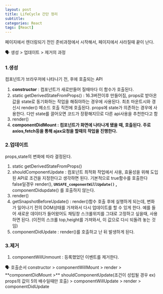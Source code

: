 ```yaml
---
layout: post
title: LifeCycle 간단 정리
subtitle:
categories: React
tags: [React]
---
```



페이지에서 렌더링되기 전인 준비과정에서 시작해서, 페이지에서 사라질때 끝이 난다.

<aside>
🗣 생성 > 업데이트 > 제거의 과정
</aside>

### 1.생성

컴포넌트가 브라우저에 나타나기 전, 후에 호출되는 API

1. **constructor** : 컴포넌트가 새로만들어 질때마다 이 함수가 호출된다.
2. static  getDerivedStateFromProps() : 16.3버전이후 만들어짐, props로 받아온 값을 state로 동기화하는 작업을 해줘야하는 경우에 사용된다. 최초 마운트시와 갱신시 render() 메소드 호출 직전에 호출된다.  props에 state가 의존하는 경우에 사용한다.  다만 state를 끌어오면 코드가 장황해지므로 다른 api사용을 추천한다고 함
3. render()
4. **componentDidMount : 컴포넌트가 화면에 나타나게 됐을 때, 호출된다. 주로 axios,fetch등을 통해 ajax요청을 할때의 작업을 진행한다.**

### 2.업데이트

props,state의 변화에 따라 결정된다. 

1. static getDerivedStateFromProps()
2. shouldComponentUpdate : 컴포넌트 최적화 작업에서 사용,  효율성을 위해 도입된 API로 조건을 지정한다고 생각하면 된다. 기본적으로 true함수를 호출한다 false일경우 render(), **`UNSAFE_componentWillUpdate()` ,** componentDidupdate() 를 호출하지 않는다.
3. render()
4. getSnapshotBeforeUpdate()  : render()함수 호출 후에 실행하게 되는데, 변화가 일어나기 전의 DOM상태를 가져와서 다시 업데이트를 할 수 있게 한다.  예를 들어 새로운 데이터가 들어왔어도 채팅창 스크롤위치를 그대로 고정하고 싶을때,  사용하면 된다. (이전의 스크롤 top,height를 가져와서, 이 값으로 다시 되돌려 놓는 것임)
5. componentDidUpdate : render()를 호출하고 난 뒤 발생하게 된다. 

### 3.제거

1. componentWillUnmount : 등록했었던 이벤트를 제거한다.



<aside>
🗣 호출순서 constructor > componentWillMount  > render > **componentDidMount >** shouldComponentUpdate(조건이 성립될 경우 ex) props의 값이 5의 배수일때만 호출) >  componentWillUpdate > render > componentDidUpdate
</aside>